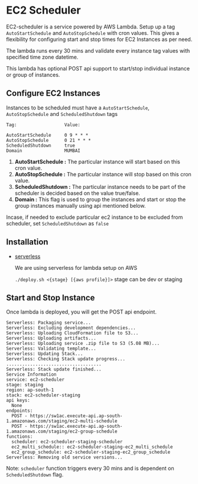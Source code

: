 # **EC2 Scheduler**

EC2-scheduler is a service powered by AWS Lambda. Setup up a tag `AutoStartSchedule` and `AutoStopSchedule` with cron values. This gives a flexibility for configuring start and stop times for EC2 Instances as per need.

The lambda runs every 30 mins and validate every instance tag values with specified time zone datetime. 
 
This lambda has optional POST api support to start/stop individual instance or group of instances.

## Configure EC2 Instances

Instances to be scheduled must have a `AutoStartSchedule`, `AutoStopSchedule` and `ScheduledShutdown` tags
 ```
 Tag:                  Value:
 	
 AutoStartSchedule     0 9 * * *             
 AutoStopSchedule      0 21 * * *
 ScheduledShutdown     true
 Domain                MUMBAI
 ```
 
 1. **AutoStartSchedule :** 
    The particular instance will start based on this cron value.
 2. **AutoStopSchedule :** 
    The particular instance will stop based on this cron value.
 3. **ScheduledShutdown :** 
    The particular instance needs to be part of the scheduler is decided based on the value true/false.
 4. **Domain :** 
    This flag is used to group the instances and start or stop the group instances manually using api mentioned below.
   
 
 Incase, if needed to exclude particular ec2 instance to be excluded from scheduler, set `ScheduledShutdown` as `false`

## Installation 
- [serverless](https://serverless.com)

    We are using serverless for lambda setup on AWS
    
    ```./deploy.sh <{stage} [{aws profile}]>``` stage can be dev or staging
    

## Start and Stop Instance

Once lambda is deployed, you will get the POST api endpoint. 

```
Serverless: Packaging service...
Serverless: Excluding development dependencies...
Serverless: Uploading CloudFormation file to S3...
Serverless: Uploading artifacts...
Serverless: Uploading service .zip file to S3 (5.08 MB)...
Serverless: Validating template...
Serverless: Updating Stack...
Serverless: Checking Stack update progress...
....................................
Serverless: Stack update finished...
Service Information
service: ec2-scheduler
stage: staging
region: ap-south-1
stack: ec2-scheduler-staging
api keys:
  None
endpoints:
  POST - https://sw1ac.execute-api.ap-south-1.amazonaws.com/staging/ec2-multi-schedule
  POST - https://sw1ac.execute-api.ap-south-1.amazonaws.com/staging/ec2-group-schedule
functions:
  scheduler: ec2-scheduler-staging-scheduler
  ec2_multi_schedule:: ec2-scheduler-staging-ec2_multi_schedule
  ec2_group_schedule: ec2-scheduler-staging-ec2_group_schedule
Serverless: Removing old service versions...

```

Note:  `scheduler` function triggers every 30 mins and is dependent on `ScheduledShutdown` flag.

